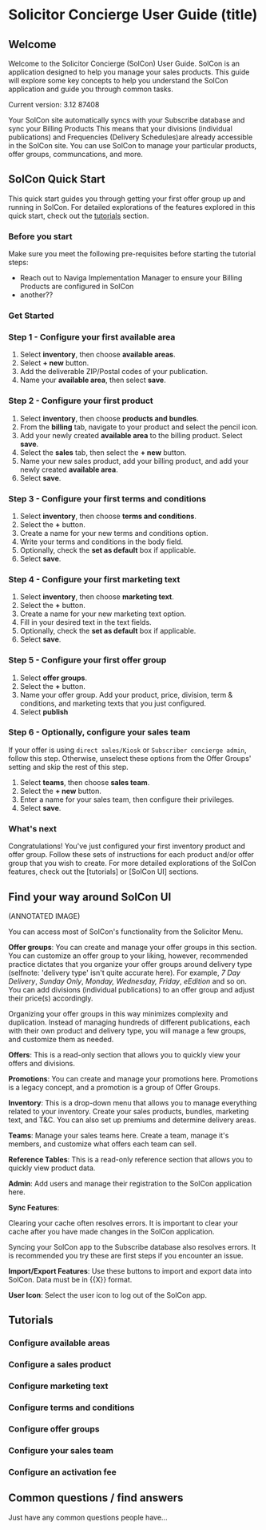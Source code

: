 # Solicitor Concierge User Guide (title)

## Welcome

Welcome to the Solicitor Concierge (SolCon) User Guide. SolCon is an application designed to help you manage your sales products. This guide will explore some key concepts to help you understand the SolCon application and guide you through common tasks.

Current version: 3.12 87408

Your SolCon site automatically syncs with your Subscribe database and sync your Billing Products This means that your divisions (individual publications) and Frequencies (Delivery Schedules)are already accessible in the SolCon site. You can use SolCon to manage your particular products, offer groups, communcations, and more.

## SolCon Quick Start

This quick start guides you through getting your first offer group up and running in SolCon. For detailed explorations of the features explored in this quick start, check out the [tutorials](example.com) section.

### Before you start

Make sure you meet the following pre-requisites before starting the tutorial steps:
* Reach out to Naviga Implementation Manager to ensure your Billing Products are configured in SolCon
* another??

### Get Started

### Step 1 - Configure your first available area

1. Select **inventory**, then choose **available areas**.
2. Select **+ new** button.
3. Add the deliverable ZIP/Postal codes of your publication.
4. Name your **available area**, then select **save**.

### Step 2 - Configure your first product

1. Select **inventory**, then choose **products and bundles**.
2. From the **billing** tab, navigate to your product and select the pencil icon.
3. Add your newly created **available area** to the billing product. Select **save**.
4. Select the **sales** tab, then select the **+ new** button.
5. Name your new sales product, add your billing product, and add your newly created **available area**.
6. Select **save**.

### Step 3 - Configure your first terms and conditions

1. Select **inventory**, then choose **terms and conditions**.
2. Select the **+** button.
3. Create a name for your new terms and conditions option.
4. Write your terms and conditions in the body field.
5. Optionally, check the **set as default** box if applicable.
6. Select **save**.

### Step 4 - Configure your first marketing text

1. Select **inventory**, then choose **marketing text**.
2. Select the **+** button.
3. Create a name for your new marketing text option.
4. Fill in your desired text in the text fields.
5. Optionally, check the **set as default** box if applicable.
6. Select **save**.

### Step 5 - Configure your first offer group

1. Select **offer groups**.
2. Select the **+** button.
3. Name your offer group. Add your product, price, division, term & conditions, and marketing texts that you just configured.
4. Select **publish**

### Step 6 - Optionally, configure your sales team

If your offer is using `direct sales/Kiosk` or `Subscriber concierge admin`, follow this step. Otherwise, unselect these options from the Offer Groups' setting and skip the rest of this step.

1. Select **teams**, then choose **sales team**.
2. Select the **+ new** button.
3. Enter a name for your sales team, then configure their privileges. 
4. Select **save**.

### What's next

Congratulations! You've just configured your first inventory product and offer group. Follow these sets of instructions for each product and/or offer group that you wish to create. For more detailed explorations of the SolCon features, check out the [tutorials] or [SolCon UI] sections.

<!-- PM Gets application set up, then PM makes sure sync is working, and division is set up.

PM would have to give client access in the admin button.menu

Start w/ inventory section. Inventory is anything and everything you'd need to set up an offer group. All the features in inventory, -->

## Find your way around SolCon UI

(ANNOTATED IMAGE)

You can access most of SolCon's functionality from the Solicitor Menu.

**Offer groups**: You can create and manage your offer groups in this section. You can customize an offer group to your liking, however, recommended practice dictates that you organize your offer groups around delivery type (selfnote: 'delivery type' isn't quite accurate here). For example, _7 Day Delivery_, _Sunday Only_, _Monday, Wednesday, Friday_, _eEdition_ and so on. You can add divisions (individual publications) to an offer group and adjust their price(s) accordingly.

Organizing your offer groups in this way minimizes complexity and duplication. Instead of managing hundreds of different publications, each with their own product and delivery type, you will manage a few groups, and customize them as needed.

**Offers**: This is a read-only section that allows you to quickly view your offers and divisions.

**Promotions**: You can create and manage your promotions here. Promotions is a legacy concept, and a promotion is a group of Offer Groups.
<!-- (Replaced promotions w/ offer groups in new release. Promotions is basically legacy concept. ) -->

**Inventory**: This is a drop-down menu that allows you to manage everything related to your inventory. Create your sales products, bundles, marketing text, and T&C. You can also set up premiums and determine delivery areas.

**Teams**: Manage your sales teams here. Create a team, manage it's members, and customize what offers each team can sell.

**Reference Tables**: This is a read-only reference section that allows you to quickly view product data.

**Admin**: Add users and manage their registration to the SolCon application here.

**Sync Features**:

Clearing your cache often resolves errors. It is important to clear your cache after you have made changes in the SolCon application.

Syncing your SolCon app to the Subscribe database also resolves errors. It is recommended you try these are first steps if you encounter an issue.

**Import/Export Features**: Use these buttons to import and export data into SolCon. Data must be in {{X}} format.

**User Icon**: Select the user icon to log out of the SolCon app.

## Tutorials

### Configure available areas

### Configure a sales product

### Configure marketing text

### Configure terms and conditions

### Configure offer groups

### Configure your sales team

### Configure an activation fee



## Common questions / find answers

Just have any common questions people have...

